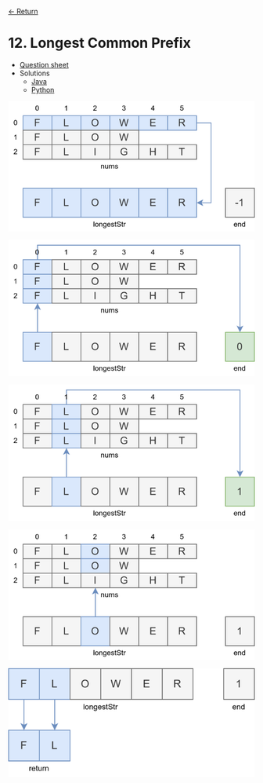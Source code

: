 [&larr; Return](https://hanggrian.github.io/grind-leetcode/)

# 12. Longest Common Prefix

- [Question sheet](https://leetcode.com/problems/longest-common-prefix/)
- Solutions
  - [Java](https://github.com/hanggrian/grind-leetcode/blob/main/java/src/main/java/problems1_100/LongestCommonPrefix.java)
  - [Python](https://github.com/hanggrian/grind-leetcode/blob/main/python/src/problems1_100/longest_common_prefix.py)

![](https://github.com/hanggrian/grind-leetcode/raw/assets/problems1-100/longest_common_prefix1.svg)

![](https://github.com/hanggrian/grind-leetcode/raw/assets/problems1-100/longest_common_prefix2.svg)

![](https://github.com/hanggrian/grind-leetcode/raw/assets/problems1-100/longest_common_prefix3.svg)

![](https://github.com/hanggrian/grind-leetcode/raw/assets/problems1-100/longest_common_prefix4.svg)

![](https://github.com/hanggrian/grind-leetcode/raw/assets/problems1-100/longest_common_prefix5.svg)

